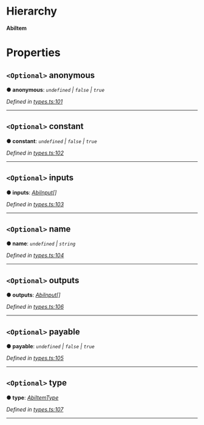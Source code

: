 

# Hierarchy

**AbiItem**

# Properties

<a id="anonymous"></a>

## `<Optional>` anonymous

**● anonymous**: *`undefined` \| `false` \| `true`*

*Defined in [types.ts:101](https://github.com/paritytech/js-libs/blob/4349c53/packages/abi/src/types.ts#L101)*

___
<a id="constant"></a>

## `<Optional>` constant

**● constant**: *`undefined` \| `false` \| `true`*

*Defined in [types.ts:102](https://github.com/paritytech/js-libs/blob/4349c53/packages/abi/src/types.ts#L102)*

___
<a id="inputs"></a>

## `<Optional>` inputs

**● inputs**: *[AbiInput](_types_.abiinput.md)[]*

*Defined in [types.ts:103](https://github.com/paritytech/js-libs/blob/4349c53/packages/abi/src/types.ts#L103)*

___
<a id="name"></a>

## `<Optional>` name

**● name**: *`undefined` \| `string`*

*Defined in [types.ts:104](https://github.com/paritytech/js-libs/blob/4349c53/packages/abi/src/types.ts#L104)*

___
<a id="outputs"></a>

## `<Optional>` outputs

**● outputs**: *[AbiInput](_types_.abiinput.md)[]*

*Defined in [types.ts:106](https://github.com/paritytech/js-libs/blob/4349c53/packages/abi/src/types.ts#L106)*

___
<a id="payable"></a>

## `<Optional>` payable

**● payable**: *`undefined` \| `false` \| `true`*

*Defined in [types.ts:105](https://github.com/paritytech/js-libs/blob/4349c53/packages/abi/src/types.ts#L105)*

___
<a id="type"></a>

## `<Optional>` type

**● type**: *[AbiItemType](../modules/_types_.md#abiitemtype)*

*Defined in [types.ts:107](https://github.com/paritytech/js-libs/blob/4349c53/packages/abi/src/types.ts#L107)*

___

